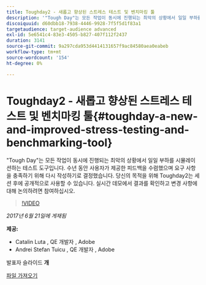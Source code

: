 ```yaml
---
title: Toughday2 - 새롭고 향상된 스트레스 테스트 및 벤치마킹 툴
description: '"Tough Day"는 모든 작업이 동시에 진행되는 최악의 상황에서 일일 부하를 시뮬레이션하는 테스트 도구입니다. 수년 동안 사용자가 제공한 피드백을 수렴했으며 요구 사항을 충족하기 위해 다시 작성하기로 결정했습니다.'
discoiquuid: d60dbb18-7938-4446-9928-7f5f5d1f83a1
targetaudience: target-audience advanced
exl-id: 5e6541c4-83e3-4505-b827-407f112f2437
duration: 3141
source-git-commit: 9a297cda953d4414131657f9ac84580aea0eabeb
workflow-type: tm+mt
source-wordcount: '154'
ht-degree: 0%

---
```


# Toughday2 - 새롭고 향상된 스트레스 테스트 및 벤치마킹 툴{#toughday-a-new-and-improved-stress-testing-and-benchmarking-tool}

&quot;Tough Day&quot;는 모든 작업이 동시에 진행되는 최악의 상황에서 일일 부하를 시뮬레이션하는 테스트 도구입니다. 수년 동안 사용자가 제공한 피드백을 수렴했으며 요구 사항을 충족하기 위해 다시 작성하기로 결정했습니다. 당신의 목적을 위해 Toughday2는 세션 후에 공개적으로 사용할 수 있습니다. 실시간 데모에서 결과를 확인하고 변경 사항에 대해 논의하려면 참여하십시오.

>[!VIDEO](https://video.tv.adobe.com/v/18935/?quality=9)

*2017년 6월 21일에 게재됨*

**제공:**

* Catalin Luta , QE 개발자 , Adobe
* Andrei Stefan Tuicu , QE 개발자 , Adobe

발표자 슬라이드 **개**

[파일 가져오기](assets/aem-gems-toughday2.pdf)
<!--
[Get back to the Overview](https://helpx.adobe.com/kr/experience-manager/kt/eseminars/gems/aem-index.html)
-->
